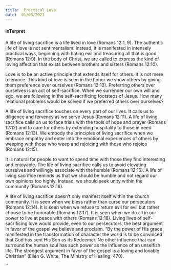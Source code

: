 ```yaml
---
title:  Practical Love
date:  01/03/2021
---
```


#### inTerpret

A life of living sacrifice is a life lived in love (Romans 12:1, 9). The authentic life of love is not sentimentalism. Instead, it is manifested in intensely practical ways, beginning with hating evil and treasuring all that is good (Romans 12:9). In the body of Christ, we are called to express the kind of loving affection that exists between brothers and sisters (Romans 12:10).

Love is to be an active principle that extends itself for others. It is not mere tolerance. This kind of love is seen in the honor we show others by giving them preference over ourselves (Romans 12:10). Preferring others over ourselves is an act of self-sacrifice. When we surrender our own will and ego, we are following in the self-sacrificing footsteps of Jesus. How many relational problems would be solved if we preferred others over ourselves?

A life of living sacrifice touches on every part of our lives. It calls us to diligence and fervency as we serve Jesus (Romans 12:11). A life of living sacrifice calls on us to face trials with the tools of hope and prayer (Romans 12:12) and to care for others by extending hospitality to those in need (Romans 12:13). We embody the principles of living sacrifice when we embrace empathy and enter into the emotional experiences of others by weeping with those who weep and rejoicing with those who rejoice (Romans 12:15).

It is natural for people to want to spend time with those they find interesting and enjoyable. The life of living sacrifice calls us to avoid elevating ourselves and willingly associate with the humble (Romans 12:16). A life of living sacrifice reminds us that we should be humble and not regard our own opinions too highly. Instead, we should seek unity within the community (Romans 12:16).

A life of living sacrifice doesn’t only manifest itself within the church community. It is seen when we bless rather than curse our persecutors (Romans 12:14). It is seen when we refuse to return evil for evil but rather choose to be honorable (Romans 12:17). It is seen when we do all in our power to live at peace with others (Romans 12:18). Living lives of self-sacrificing love would provide, even to our persecutors, the best argument in favor of the gospel we believe and proclaim. “By the power of His grace manifested in the transformation of character the world is to be convinced that God has sent His Son as its Redeemer. No other influence that can surround the human soul has such power as the influence of an unselfish life. The strongest argument in favor of the gospel is a loving and lovable Christian” (Ellen G. White, The Ministry of Healing, 470).

``
